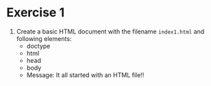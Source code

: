 # Exercise 1

1. Create a basic HTML document with the filename `index1.html` and following elements:
   - doctype
   - html
   - head
   - body
   - Message: It all started with an HTML file!!
